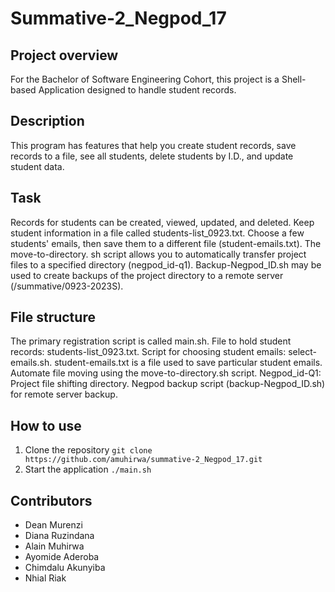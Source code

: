# Summative-2_Negpod_17
## Project overview 
For the Bachelor of Software Engineering Cohort, this project is a Shell-based Application designed to handle student records.
## Description 
This program has features that help you create student records, save records to a file, see all students, delete students by I.D., and update student data.
## Task
Records for students can be created, viewed, updated, and deleted.
Keep student information in a file called students-list_0923.txt.
Choose a few students' emails, then save them to a different file (student-emails.txt).
The move-to-directory. sh script allows you to automatically transfer project files to a specified directory (negpod_id-q1).
Backup-Negpod_ID.sh may be used to create backups of the project directory to a remote server (/summative/0923-2023S).
## File structure 
The primary registration script is called main.sh.
File to hold student records: students-list_0923.txt.
Script for choosing student emails: select-emails.sh.
student-emails.txt is a file used to save particular student emails.
Automate file moving using the move-to-directory.sh script.
Negpod_id-Q1: Project file shifting directory.
Negpod backup script (backup-Negpod_ID.sh) for remote server backup.
## How to use
1. Clone the repository
   `git clone https://github.com/amuhirwa/summative-2_Negpod_17.git`
2. Start the application
   `./main.sh`
## Contributors
- Dean Murenzi
- Diana Ruzindana
- Alain Muhirwa
- Ayomide Aderoba
- Chimdalu Akunyiba
- Nhial Riak
